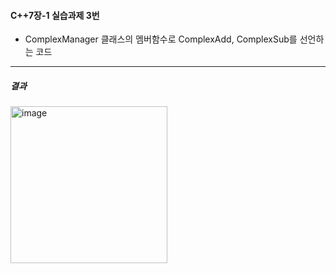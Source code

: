 #### C++7장-1 실습과제 3번
 * ComplexManager 클래스의 멤버함수로 ComplexAdd, ComplexSub를 선언하는 코드
---
##### 결과
<img width="251" alt="image" src="https://github.com/user-attachments/assets/47e6b01f-d7df-4f73-a2c7-3b03a4321494">

